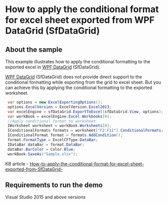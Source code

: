 # How to apply the conditional format for excel sheet exported from WPF DataGrid (SfDataGrid)
## About the sample

This example illustrates how to apply the conditional formatting to the exported excel in [WPF DataGrid](https://www.syncfusion.com/wpf-ui-controls/datagrid) (SfDataGrid).

[WPF DataGrid](https://www.syncfusion.com/wpf-ui-controls/datagrid) (SfDataGrid) does not provide direct support to the conditional formatting while exporting from the grid to excel sheet. But you can achieve this by applying the conditional formatting to the exported worksheet. 

```c#
 var options = new ExcelExportingOptions();
 options.ExcelVersion = ExcelVersion.Excel2013;
 var excelEngine = sfDataGrid.ExportToExcel(sfDataGrid.View, options);
 var workBook = excelEngine.Excel.Workbooks[0];
 //Apply conditional format to worksheet
 IWorksheet worksheet = workBook.Worksheets[0];
 IConditionalFormats formats = worksheet["F2:F11"].ConditionalFormats;
 IConditionalFormat format = formats.AddCondition();
 format.FormatType = ExcelCFType.DataBar;
 IDataBar dataBar = format.DataBar;
 dataBar.BarColor = Color.Blue;
 workBook.SaveAs("Sample.xlsx");

```

KB article - [How-to-apply-the-conditional-format-for-excel-sheet-exported-from-SfDataGrid-](https://www.syncfusion.com/kb/10994/how-to-apply-the-conditional-format-for-excel-sheet-exported-from-wpf-datagrid-sfdatagrid)

## Requirements to run the demo
Visual Studio 2015 and above versions

